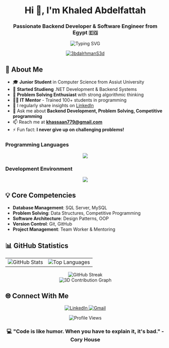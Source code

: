 <h1 align="center">Hi 👋, I'm Khaled Abdelfattah</h1>
<h3 align="center">Passionate Backend Developer & Software Engineer from Egypt 🇪🇬</h3>

<p align="center">
  <img src="https://readme-typing-svg.herokuapp.com?font=Fira+Code&pause=1000&color=2196F3&center=true&vCenter=true&width=435&lines=Backend+Developer;.NET+Developer;Problem+Solver;Software+Engineer" alt="Typing SVG" />
</p>

<p align="center"> 
  <a href="https://github.com/ryo-ma/github-profile-trophy">
    <img src="https://github-profile-trophy.vercel.app/?username=Khaled-Freaken-Cr7&theme=darkhub&row=2&column=9" alt="3bdalrhmanS3d" />
  </a> 
</p>

## 🚀 About Me

- 🎓 **Junior Student** in Computer Science from Assiut University
- 💼 **Started Studieng** .NET Development & Backend Systems
- 🧠 **Problem Solving Enthusiast** with strong algorithmic thinking
- 👨‍🏫 **IT Mentor** - Trained 100+ students in programming
- 📝 I regularly share insights on [LinkedIn]((https://www.linkedin.com/in/khaled-abdulfattah-hefzy/))
- 💬 Ask me about **Backend Development, Problem Solving, Competitive programming**
- 📫 Reach me at **khassaan779@gmail.com**
- ⚡ Fun fact: **I never give up on challenging problems!**

### **Programming Languages**
<p align="center">
  <img src="https://skillicons.dev/icons?i=cpp,cs,java,python,c" />
</p>

### **Development Environment**
<p align="center">
  <img src="https://skillicons.dev/icons?i=visualstudio,vscode" />
</p>

## 💡 Core Competencies

- **Database Management**: SQL Server, MySQL
- **Problem Solving**: Data Structures, Competitive Programming
- **Software Architecture**: Design Patterns, OOP
- **Version Control**: Git, GitHub
- **Project Management**: Team Worker & Mentoring

## 📊 GitHub Statistics

<table width="100%">
  <tr>
    <td align="left">
      <img
        src="https://github-readme-stats.vercel.app/api?username=Khaled-Freaken-Cr7&show_icons=true&theme=tokyonight&hide_border=true"
        alt="GitHub Stats"
      />
    </td>
    <td align="right">
      <img
        src="https://github-readme-stats.vercel.app/api/top-langs?username=Khaled-Freaken-Cr7&layout=compact&theme=tokyonight&hide_border=true"
        alt="Top Languages"
      />
    </td>
  </tr>
</table>

<div align="center">
  <img src="https://github-readme-streak-stats.herokuapp.com/?user=Khaled-Freaken-Cr7&theme=tokyonight&hide_border=true" alt="GitHub Streak" />
</div>

<!-- 3D Contribution Graph -->
<div align="center">
  <img src="https://github-readme-activity-graph.vercel.app/graph?username=Khaled-Freaken-Cr7&bg_color=0D1117&color=00d4ff&line=00d4ff&point=ffffff&area=true&hide_border=true&custom_title=💻%20My%20Code%20Journey%20-%20Every%20Commit%20Tells%20a%20Story" alt="3D Contribution Graph" />
</div>

## 🌐 Connect With Me

<p align="center">
  <a href="https://www.linkedin.com/in/khaled-abdulfattah-hefzy" target="_blank">
    <img src="https://img.shields.io/badge/LinkedIn-0077B5?style=for-the-badge&logo=linkedin&logoColor=white" alt="LinkedIn"/>
  </a>
  <a href="mailto:khassaan779@gmail.com" target="_blank">
    <img src="https://img.shields.io/badge/Gmail-D14836?style=for-the-badge&logo=gmail&logoColor=white" alt="Gmail"/>
  </a>
</p>

<p align="center">
  <img src="https://komarev.com/ghpvc/?username=Khaled-Freaken-Cr7&style=flat-square&color=blue" alt="Profile Views"/>
</p>

<h3 align="center">💻 "Code is like humor. When you have to explain it, it's bad." - Cory House</h3>
